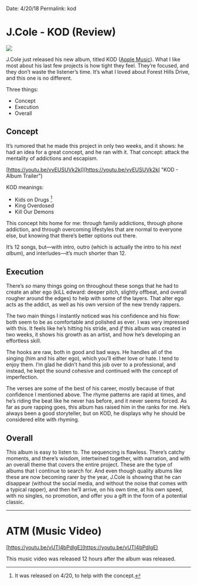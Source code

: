 
Date: 4/20/18
Permalink: kod


# J.Cole - KOD (Review)

![](https://media2.fdncms.com/metrotimes/imager/u/mobilestory/12866616/30705662_10156360310319661_3257475992410652672_o.jpg)

J.Cole just released his new album, titled KOD ([Apple Music](https://itunes.apple.com/us/album/kod/1373858456)). What I like most about his last few projects is how tight they feel. They’re focused, and they don’t waste the listener’s time. It’s what I loved about Forest Hills Drive, and this one is no different.

Three things:

- Concept
- Execution
- Overall

## Concept

It’s rumored that he made this project in only two weeks, and it shows: he had an idea for a great concept, and he ran with it. That concept: attack the mentality of addictions and escapism.

[https://youtu.be/vvEUSUVk2kI](https://youtu.be/vvEUSUVk2kI "KOD - Album Trailer")

KOD meanings:

- Kids on Drugs [^1]
- King Overdosed
- Kill Our Demons

This concept hits home for me: through family addictions, through phone addiction, and through overcoming lifestyles that are normal to everyone else, but knowing that there’s better options out there.

It’s 12 songs, but—with intro, outro (which is actually the intro to his *next album*), and interludes—it’s much shorter than 12.

## Execution

There’s *so* many things going on throughout these songs that he had to create an alter ego (kiLL edward: deeper pitch, slightly offbeat, and overall rougher around the edges) to help with some of the layers. That alter ego acts as the addict, as well as his own version of the new trendy rappers.

The two main things I instantly noticed was his confidence and his flow: both seem to be as comfortable and polished as ever. I was very impressed with this. It feels like he’s hitting his stride, and *if* this album was created in two weeks, it shows his growth as an artist, and how he’s developing an effortless skill.

The hooks are raw, both in good and bad ways. He handles all of the singing (him and his alter ego), which you’ll either love or hate. I tend to enjoy them. I’m glad he didn’t hand this job over to a professional, and instead, he kept the sound cohesive and continued with the concept of imperfection.

The verses are some of the best of his career, mostly because of that confidence I mentioned above. The rhyme patterns are rapid at times, and he’s riding the beat like he never has before, and it never seems forced. As far as pure rapping goes, this album has raised him in the ranks for me. He’s always been a good storyteller, but on KOD, he displays why he should be considered elite with rhyming.

## Overall

This album is easy to listen to. The sequencing is flawless. There’s catchy moments, and there’s wisdom, intertwined together, with narration, and with an overall theme that covers the entire project. These are the type of albums that I continue to search for. And even though quality albums like these are now becoming rarer by the year, J.Cole is showing that he can disappear (without the social media, and without the noise that comes with a typical rapper), and then he’ll arrive, on his own time, at his own speed, with no singles, no promotion, and offer you a gift in the form of a potential classic.

---- 

# ATM (Music Video)

[https://youtu.be/vUTI4bPdlgE](https://youtu.be/vUTI4bPdlgE)

This music video was released 12 hours after the album was released.

[^1]:	It was released on 4/20, to help with the concept.